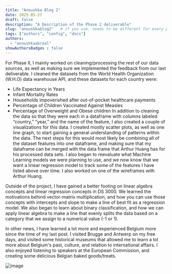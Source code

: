 ```yaml
---
title: "Anoushka Blog 2"
date: 2025-05-27
draft: false
description: "A Description of the Phase 2 deliverable"
slug: "anoushkablog2"   # if you use, needs to be different for every post
tags: ["authors", "config", "docs"]
authors:
  - "anoushkaabroal"
showAuthorsBadges : false
---
```


For Phase II, I mainly worked on cleaning/processing the rest of our data sources, as well as making sure we implemented the feedback from our last deliverable. I cleaned the datasets from the World Health Organization (W.H.O) data warehouse API, and these datasets for each country were:
- Life Expectancy in Years
- Infant Mortality Rates 
- Households impoverished after out-of-pocket healthcare payments 
- Percentage of Children Vaccinated Against Measles 
- Percentage of Overweight and Obese children
In addition to cleaning the data so that they were each in a dataframe with columns labeled “country,” “year,” and the name of the feature, I also created a couple of visualizations for this data. I created mostly scatter plots, as well as one line graph, to start gaining a general understanding of patterns within the data. The next steps for this would most likely be combining all of the dataset features into one dataframe, and making sure that my dataframe can be merged with the data frame that Arthur Huang has for his processed data sets. I also began to reevaluate what Machine Learning models we were planning to use, and we now know that we want a linear regression model to track some of the features I have listed above over time. I also worked on one of the wireframes with Arthur Huang. 

Outside of the project, I have gained a better footing on linear algebra concepts and linear regression concepts in DS 3000. We learned the motivations behind vector-matrix multiplication, and how you can use those concepts with intercepts and slope to make a line of best fit as a regression model. We also began to learn about binary classification, and how we can apply linear algebra to make a line that evenly splits the data based on a category that we assign to a numerical value (-1 or 1). 

In other news, I have learned a lot more and experienced Belgium more since the time of my last post. I visited Brugge and Antwerp on my free days, and visited some historical museums that allowed me to learn a lot more about Belgium's past, culture, and relation to international affairs. I also enjoyed listening to speakers at the European Commission, and creating some delicious Belgian baked goods/treats. 

![image](anoushBlog2.heic)



